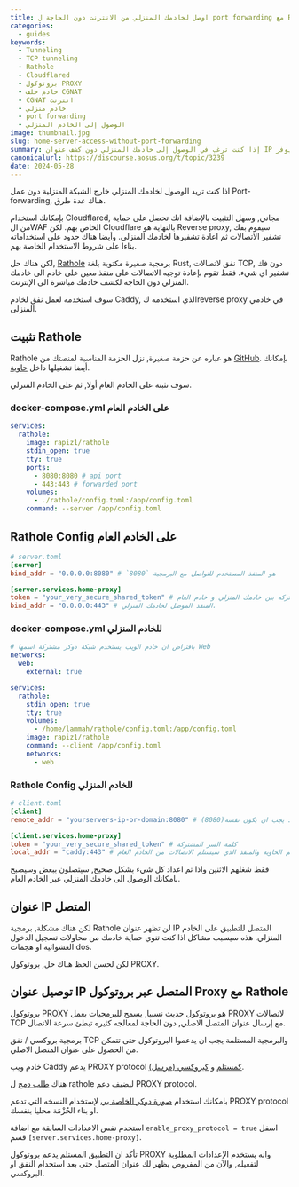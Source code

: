 ```yaml
---
title: اوصل لخادمك المنزلي من الانترنت دون الحاجة ل port forwarding مع Rathole
categories:
  - guides
keywords:
  - Tunneling
  - TCP tunneling
  - Rathole
  - Cloudflared
  - بروتوكول PROXY
  - خادم خلف CGNAT
  - CGNAT انترنت
  - خادم منزلي
  - port forwarding
  - الوصول إلى الخادم المنزلي
image: thumbnail.jpg
slug: home-server-access-without-port-forwarding
summary: إذا كنت ترغب في الوصول إلى خادمك المنزلي دون كشف عنوان IP الخاص بك، هناك العديد من الحلول المتاحة. يوفر Cloudflared طريقة سهلة وآمنة باستخدام WAF الخاص بهم، لكنه يعتمد على نموذج reverse proxy. بدلاً من ذلك، يمكن استخدام Rathole، وهو برنامج صغير مكتوب بلغة Rust، لإنشاء نفق لاتصالات TCP دون فك تشفير البيانات. يتضمن المقال خطوات تثبيت وإعداد Rathole على الخادم العام والمنزلي، بالإضافة إلى كيفية تفعيل بروتوكول PROXY لتمرير عنوان IP المتصل.
canonicalurl: https://discourse.aosus.org/t/topic/3239
date: 2024-05-28
---
```


اذا كنت تريد الوصول لخادمك المنزلي خارج الشبكة المنزلية دون عمل Port-forwarding, هناك عدة طرق.

بإمكانك استخدام Cloudflared, مجاني, وسهل التثبيت
بالإضافة انك تحصل على حماية من الWAF الخاص بهم.
لكن Cloudflare بالنهاية هو Reverse proxy, سيقوم بفك تشفير الاتصالات ثم اعادة تشفيرها لخادمك المنزلي.
وأيضا هناك حدود على استخداماته بناءا على شروط الاستخدام الخاصة بهم.

لكن هناك حل, [Rathole](https://github.com/rapiz1/rathole) برمجية صغيرة مكتوبة بلغة Rust, نفق لاتصالات TCP, دون فك تشفير اي شيء.
فقط تقوم بإعادة توجيه الاتصالات على منفذ معين على خادم الى خادمك المنزلي دون الحاجه لكشف خادمك مباشرة الى الإنترنت.

سوف استخدمه لعمل نفق لخادم Caddy, الذي استخدمه كreverse proxy في خادمي المنزلي.

## تثبيت Rathole
Rathole هو عباره عن حزمة صغيرة, نزل الحزمة المناسبة لمنصتك من [GitHub](https://github.com/rapiz1/rathole/releases).
بإمكانك أيضا تشغيلها داخل [حاوية](https://hub.docker.com/r/rapiz1/rathole).

سوف نثبته على الخادم العام أولا, ثم على الخادم المنزلي.
### docker-compose.yml على الخادم العام

```yaml
services:
  rathole:
    image: rapiz1/rathole
    stdin_open: true
    tty: true
    ports:
      - 8080:8080 # api port
      - 443:443 # forwarded port
    volumes:
      - ./rathole/config.toml:/app/config.toml
    command: --server /app/config.toml
```

## Rathole Config على الخادم العام

```toml
# server.toml
[server]
bind_addr = "0.0.0.0:8080" # `8080` هو المنفذ المستخدم للتواصل مع البرمجية

[server.services.home-proxy]
token = "your_very_secure_shared_token" # كلمة سر مشتركه بين خادمك المنزلي و خادم العام
bind_addr = "0.0.0.0:443" # المنفذ الموصل لخادمك المنزلي.
```

### docker-compose.yml للخادم المنزلي
```yaml
# بافتراض ان خادم الويب يستخدم شبكة دوكر مشتركة اسمها Web
networks:
  web:
    external: true

services:
  rathole:
    stdin_open: true
    tty: true
    volumes:
      - /home/lammah/rathole/config.toml:/app/config.toml
    image: rapiz1/rathole
    command: --client /app/config.toml
    networks:
      - web
```

### Rathole Config للخادم المنزلي
```toml
# client.toml
[client]
remote_addr = "yourservers-ip-or-domain:8080" # عنوان الخادم العام, المنفذ يجب ان يكون نفسه(8080)

[client.services.home-proxy]
token = "your_very_secure_shared_token" # كلمة السر المشتركة
local_addr = "caddy:443" # اسم الحاوية والمنفذ الذي سيستلم الاتصالات من الخادم العام.
```

فقط شغلهم الاثنين واذا تم اعداد كل شيء بشكل صحيح, سيتصلون ببعض وسيصبح بامكانك الوصول الى خادمك المنزلي عبر الخادم العام.

## عنوان IP المتصل
لكن هناك مشكلة, برمجية Rathole لن تظهر عنوان IP المتصل للتطبيق على الخادم المنزلي.
هذه سيسبب مشاكل اذا كنت تنوي حماية خادمك من محاولات تسجيل الدخول العشوائية او هجمات dos.

لكن لحسن الحظ هناك حل, بروتوكول PROXY.

## توصيل عنوان IP المتصل عبر بروتوكول Proxy مع Rathole

بروتوكول PROXY هو بروتوكول حديث نسبيا, يسمح للبرمجيات بعمل PROXY لاتصالات TCP مع إرسال عنوان المتصل الاصلي, دون الحاجة لمعالجه كثيره تبطئ سرعة الاتصال.

برمجية بروكسي / نفق TCP والبرمجية المستلمة يجب ان يدعموا البروتوكول حتى تتمكن من الحصول على عنوان المتصل الاصلي.

خادم ويب Caddy يدعم PROXY protocol [كمستلم](https://caddyserver.com/docs/json/apps/http/servers/listener_wrappers/proxy_protocol/) و [كبروكسي (مرسل)](https://caddyserver.com/docs/caddyfile/directives/reverse_proxy#the-http-transport).

هناك [طلب دمج](https://github.com/rapiz1/rathole/pull/352) ل rathole ليضيف دعم PROXY protocol.

بامكانك استخدام [صورة دوكر الخاصة بي](https://github.com/FZR-forks/rathole-proxy_protocol/pkgs/container/rathole-proxy_protocol) لإستخدام النسخه التي تدعم PROXY protocol او بناء الحُزْمَة محليا بنفسك.

استخدم نفس الاعدادات السابقة مع اضافة `enable_proxy_protocol = true` اسفل قسم `[server.services.home-proxy]`.

تأكد ان التطبيق المستلم يدعم بروتوكول PROXY وانه يستخدم الإعدادات المطلوبة لتفعيله, والآن من المفروض يظهر لك عنوان المتصل حتى بعد استخدام النفق او البروكسي.